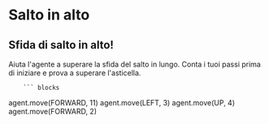 # Salto in alto

## Sfida di salto in alto!
Aiuta l'agente a superare la sfida del salto in lungo. Conta i tuoi passi prima di iniziare e prova a superare l'asticella.


        ``` blocks
agent.move(FORWARD, 11)
agent.move(LEFT, 3)
agent.move(UP, 4)
agent.move(FORWARD, 2)



```
